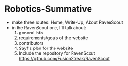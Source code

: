 # Robotics-Summative

- make three routes: Home, Write-Up, About RavenScout
- in the RavenScout one, I'll talk about:
    1. general info
    2. requirements/goals of the website
    3. contributors
    4. Sayf's plan for the website
    5. Include the repository for RavenScout https://github.com/FusionStreak/RavenScout
